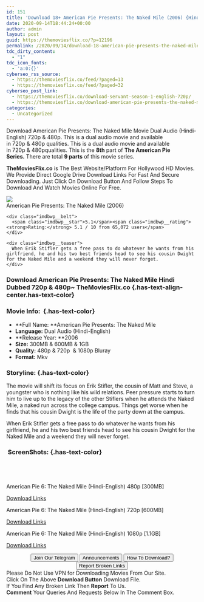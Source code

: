 ```yaml
---
id: 151
title: 'Download 18+ American Pie Presents: The Naked Mile (2006) {Hindi-English} 480p [300MB] || 720p [600MB] || 1080p [1.1GB]'
date: 2020-09-14T18:44:24+00:00
author: admin
layout: post
guid: https://themoviesflix.co/?p=12196
permalink: /2020/09/14/download-18-american-pie-presents-the-naked-mile-2006-hindi-english-480p-300mb-720p-600mb-1080p-1-1gb/
tdc_dirty_content:
  - "1"
tdc_icon_fonts:
  - 'a:0:{}'
cyberseo_rss_source:
  - https://themoviesflix.co/feed/?paged=13
  - https://themoviesflix.co/feed/?paged=32
cyberseo_post_link:
  - https://themoviesflix.co/download-servant-season-1-english-720p/
  - https://themoviesflix.co/download-american-pie-presents-the-naked-mile-2006-hindi-480p-720p-1080p/
categories:
  - Uncategorized
---
```

Download American Pie Presents: The Naked Mile&nbsp;Movie&nbsp;Dual Audio&nbsp;(Hindi-English)&nbsp;720p&nbsp;&&nbsp;480p. This is&nbsp;a&nbsp;dual audio&nbsp;movie and available in&nbsp;720p&nbsp;&&nbsp;480p&nbsp;qualities. This is&nbsp;a&nbsp;dual audio&nbsp;movie and available in&nbsp;720p&nbsp;&&nbsp;480pqualities. This is the&nbsp;**8th**&nbsp;part of&nbsp;**The American Pie Series.**&nbsp;There are total&nbsp;**9 parts**&nbsp;of this movie series.

**TheMoviesFlix.co**&nbsp;is The Best Website/Platform For Hollywood HD Movies. We Provide Direct Google Drive Download Links For Fast And Secure Downloading. Just Click On Download Button And Follow Steps To Download And Watch Movies Online For Free.

<div class="imdbwp imdbwp--movie dark">
  <div class="imdbwp__thumb">
    <a class="imdbwp__link" target="_blank" title="American Pie Presents: The Naked Mile" href="https://www.imdb.com/title/tt0808146/" rel="nofollow noopener noreferrer"><img class="imdbwp__img" src="https://m.media-amazon.com/images/M/MV5BNTNlMTk4YjEtMWY1ZC00ODkzLWEzM2UtZmFiYjUwYTRhOWZkXkEyXkFqcGdeQXVyMTY5Nzc4MDY@._V1_SX300.jpg" /></a>
  </div>
  
  <div class="imdbwp__content">
    <div class="imdbwp__header">
      <span class="imdbwp__title">American Pie Presents: The Naked Mile</span> (2006)
    </div>
    
    <div class="imdbwp__belt">
      <span class="imdbwp__star">5.1</span><span class="imdbwp__rating"><strong>Rating:</strong> 5.1 / 10 from 65,072 users</span>
    </div>
    
    <div class="imdbwp__teaser">
      When Erik Stifler gets a free pass to do whatever he wants from his girlfriend, he and his two best friends head to see his cousin Dwight for the Naked Mile and a weekend they will never forget.
    </div>
  </div>
</div>

### Download American Pie Presents: The Naked Mile Hindi Dubbed 720p & 480p~ TheMoviesFlix.co {.has-text-align-center.has-text-color}

### Movie Info:&nbsp; {.has-text-color}

  * **Full Name:&nbsp;**American Pie Presents: The Naked Mile
  * **Language:**&nbsp;Dual Audio (Hindi-English)
  * **Release Year:&nbsp;**2006
  * **Size:**&nbsp;300MB & 600MB & 1GB
  * **Quality:**&nbsp;480p & 720p&nbsp; & 1080p Bluray
  * **Format:**&nbsp;Mkv

### Storyline: {.has-text-color}

The movie will shift its focus on Erik Stifler, the cousin of Matt and Steve, a youngster who is nothing like his wild relations. Peer pressure starts to turn him to live up to the legacy of the other Stiflers when he attends the Naked Mile, a naked run across the college campus. Things get worse when he finds that his cousin Dwight is the life of the party down at the campus.

When Erik Stifler gets a free pass to do whatever he wants from his girlfriend, he and his two best friends head to see his cousin Dwight for the Naked Mile and a weekend they will never forget.

### &nbsp;ScreenShots: {.has-text-color}

<div class="wp-block-image">
  <figure class="aligncenter"><img src="https://i.imgur.com/ZpIr1Ce.png" alt /></figure>
</div>

<div class="wp-block-image">
  <figure class="aligncenter"><img src="https://i.imgur.com/B1mGnmB.jpg" alt /></figure>
</div>

<div class="wp-block-image">
  <figure class="aligncenter"><img src="https://i.imgur.com/xMQjQjo.jpg" alt /></figure>
</div>

<div class="wp-block-image">
  <figure class="aligncenter"><img src="https://i.imgur.com/Cfv89ht.jpg" alt /></figure>
</div>

<p class="has-text-align-center has-text-color has-medium-font-size">
  American Pie 6: The Naked Mile (Hindi-English) 480p [300MB]
</p>

<span class="mb-center maxbutton-3-center"><span class="maxbutton-3-container mb-container"><a class="maxbutton-3 maxbutton maxbutton-post-button" target="_blank" rel="nofollow noopener noreferrer" href="https://coinquint.com/a10980/"><span class="mb-text">Download Links</span></a></span></span>

<p class="has-text-align-center has-text-color has-medium-font-size">
  American Pie 6: The Naked Mile (Hindi-English) 720p [600MB]
</p>

<span class="mb-center maxbutton-3-center"><span class="maxbutton-3-container mb-container"><a class="maxbutton-3 maxbutton maxbutton-post-button" target="_blank" rel="nofollow noopener noreferrer" href="https://coinquint.com/a10982/"><span class="mb-text">Download Links</span></a></span></span>

<p class="has-text-align-center has-text-color has-medium-font-size">
  American Pie 6: The Naked Mile (Hindi-English) 1080p [1.1GB]
</p>

<span class="mb-center maxbutton-3-center"><span class="maxbutton-3-container mb-container"><a class="maxbutton-3 maxbutton maxbutton-post-button" target="_blank" rel="nofollow noopener noreferrer" href="https://coinquint.com/a10985/"><span class="mb-text">Download Links</span></a></span></span>

<center>
</center>

<center>
  <a href="https://t.me/themoviesflixcom" target="_blank" data-wpel-link="external" rel="nofollow external noopener noreferrer"><button class="button button5">Join Our Telegram</button></a> <a href="https://themoviesflix.co/download-american-pie-presents-the-naked-mile-2006-hindi-480p-720p-1080p/#" target="_blank" data-wpel-link="external" rel="nofollow external noopener noreferrer"><button class="button button5">Announcements</button></a> <a href="https://themoviesflix.com/how-to-download/" target="_blank" data-wpel-link="external" rel="nofollow external noopener noreferrer"><button class="button button5">How To Download?</button></a> <a href="https://themoviesflix.co/download-american-pie-presents-the-naked-mile-2006-hindi-480p-720p-1080p/#" target="_blank" data-wpel-link="external" rel="nofollow external noopener noreferrer"><button class="button button5">Report Broken Links</button></a>
</center>

<div class="alert alert-danger">
  Please Do Not Use VPN for Downloading Movies From Our Site.
</div>

<div class="alert alert-success">
  Click On The Above <strong>Download Button</strong> Download File.
</div>

<div class="alert alert-warning">
  If You Find Any Broken Link Then <strong>Report</strong> To Us.
</div>

<div class="alert alert-info">
  <strong>Comment</strong> Your Queries And Requests Below In The Comment Box.
</div>